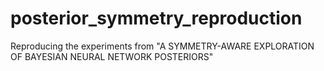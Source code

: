 # posterior_symmetry_reproduction
Reproducing the experiments from "A SYMMETRY-AWARE EXPLORATION OF BAYESIAN NEURAL NETWORK POSTERIORS"

